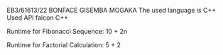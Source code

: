 EB3/61613/22
BONFACE GISEMBA MOGAKA
 The used language is C++
 Used API falcon C++

Runtime for Fibonacci Sequence: 10 + 2n

Runtime for Factorial Calculation: 5 + 2